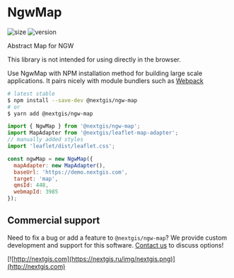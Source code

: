 # NgwMap

![size](https://img.shields.io/bundlephobia/minzip/@nextgis/ngw-map) ![version](https://img.shields.io/npm/v/@nextgis/ngw-map)

Abstract Map for NGW

This library is not intended for using directly in the browser.

Use NgwMap with NPM installation method for building large scale applications. It pairs nicely with module bundlers such as [Webpack](https://webpack.js.org/)

```bash
# latest stable
$ npm install --save-dev @nextgis/ngw-map
# or
$ yarn add @nextgis/ngw-map
```

```javascript
import { NgwMap } from '@nextgis/ngw-map';
import MapAdapter from '@nextgis/leaflet-map-adapter';
// manually added styles
import 'leaflet/dist/leaflet.css';

const ngwMap = new NgwMap({
  mapAdapter: new MapAdapter(),
  baseUrl: 'https://demo.nextgis.com',
  target: 'map',
  qmsId: 448,
  webmapId: 3985
});

```

## Commercial support

Need to fix a bug or add a feature to `@nextgis/ngw-map`? We provide custom development and support for this software. [Contact us](http://nextgis.com/contact/) to discuss options!

[![http://nextgis.com](https://nextgis.ru/img/nextgis.png)](http://nextgis.com)
